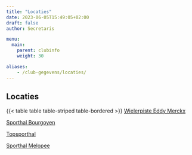 ```yaml
---
title: "Locaties"
date: 2023-06-05T15:49:05+02:00
draft: false
author: Secretaris

menu:
  main:
    parent: clubinfo
    weight: 30

aliases:
    - /club-gegevens/locaties/   
---
```


## Locaties 
{{< table table table-striped table-bordered >}}
[Wielerpiste Eddy Merckx](https://www.vlaanderen.be/organisaties/administratieve-diensten-van-de-vlaamse-overheid/beleidsdomein-cultuur-jeugd-sport-en-media/sport-vlaanderen/afdeling-sportinfrastructuur/sport-vlaanderen-gent/vlaams-wielercentrum-eddy-merckx) 

[Sporthal Bourgoyen](https://stad.gent/sport2/waar-kan-ik-sporten/sporthal-bourgoyen) 

[Topsporthal](https://stad.gent/sport2/waar-kan-ik-sporten/topsporthal) 

[Sporthal Melopee](https://stad.gent/sport2/waar-kan-ik-sporten/buurtsporthal-melopee) 

